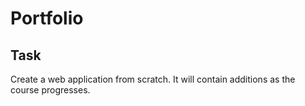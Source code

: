 # Portfolio

## Task

Create a web application from scratch. It will contain additions as the course progresses.

